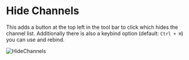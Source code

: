 # Hide Channels
This adds a button at the top left in the tool bar to click which hides the channel list.
Additionally there is also a keybind option (default: `Ctrl + H`) you can use and rebind.

![HideChannels](https://user-images.githubusercontent.com/8385001/124384178-9618bd00-dcbf-11eb-970e-f78d8093dafc.gif)

